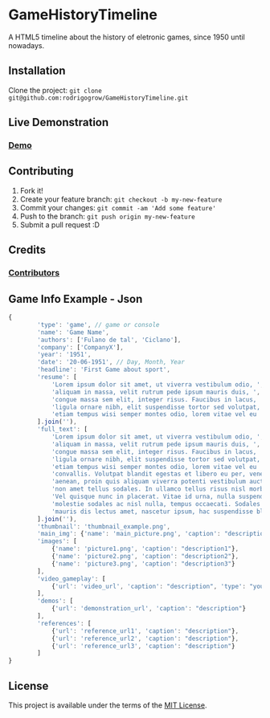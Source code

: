 # GameHistoryTimeline

A HTML5 timeline about the history of eletronic games, since 1950 until nowadays.

## Installation

Clone the project: `git clone git@github.com:rodrigogrow/GameHistoryTimeline.git`

## Live Demonstration

### [Demo](http://rodrigogrow.github.io/GameHistoryTimeline/)

## Contributing

1. Fork it!
2. Create your feature branch: `git checkout -b my-new-feature`
3. Commit your changes: `git commit -am 'Add some feature'`
4. Push to the branch: `git push origin my-new-feature`
5. Submit a pull request :D

## Credits

### [Contributors](CONTRIBUTORS.markdown)

## Game Info Example - Json
```javascript
{
        'type': 'game', // game or console
        'name': 'Game Name',
        'authors': ['Fulano de tal', 'Ciclano'],
        'company': ['CompanyX'],  
        'year': '1951',
        'date': '20-06-1951', // Day, Month, Year
        'headline': 'First Game about sport',
        'resume': [
            'Lorem ipsum dolor sit amet, ut viverra vestibulum odio, ',
            'aliquam in massa, velit rutrum pede ipsum mauris duis, ',
            'congue massa sem elit, integer risus. Faucibus in lacus, ',
            'ligula ornare nibh, elit suspendisse tortor sed volutpat, ',
            'etiam tempus wisi semper montes odio, lorem vitae vel eu '
        ].join(''),
        'full_text': [
            'Lorem ipsum dolor sit amet, ut viverra vestibulum odio, ',
            'aliquam in massa, velit rutrum pede ipsum mauris duis, ',
            'congue massa sem elit, integer risus. Faucibus in lacus, ',
            'ligula ornare nibh, elit suspendisse tortor sed volutpat, ',
            'etiam tempus wisi semper montes odio, lorem vitae vel eu ',
            'convallis. Volutpat blandit egestas et libero eu per, venenatis ',
            'aenean, proin quis aliquam viverra potenti vestibulum auctor, ',
            'non amet tellus sodales. In ullamco tellus risus nisl morbi amet. ',
            'Vel quisque nunc in placerat. Vitae id urna, nulla suspendisse, ',
            'molestie sodales ac nisl nulla, tempus occaecati. Sodales lectus, ',
            'mauris dis lectus amet, nascetur ipsum, hac suspendisse blandit eros.'
        ].join(''),
        'thumbnail': 'thumbnail_example.png',
        'main_img': {'name': 'main_picture.png', 'caption': "description"},
        'images': [
            {'name': 'picture1.png', 'caption': "description1"},
            {'name': 'picture2.png', 'caption': "description2"},
            {'name': 'picture3.png', 'caption': "description3"}
        ],
        'video_gameplay': [
            {'url': 'video_url', 'caption': "description", 'type': "youtube"} // type: youtube or vimeo
        ],
        'demos': [
            {'url': 'demonstration_url', 'caption': "description"}
        ],
        'references': [
            {'url': 'reference_url1', 'caption': "description"},
            {'url': 'reference_url2', 'caption': "description"},
            {'url': 'reference_url3', 'caption': "description"}
        ]
}
```
## License

This project is available under the terms of the [MIT License](LICENSE).
